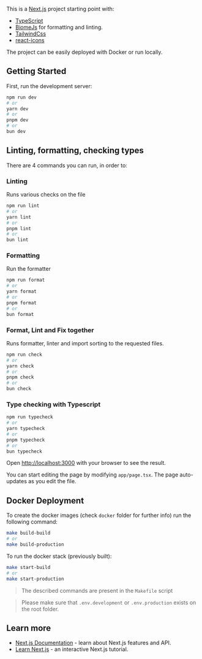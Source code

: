 This is a [Next.js](https://nextjs.org) project starting point with:
- [TypeScript](https://www.typescriptlang.org/)
- [BiomeJs](https://biomejs.dev/) for formatting and linting.
- [TailwindCss](https://tailwindcss.com/)
- [react-icons](https://react-icons.github.io/react-icons/)

The project can be easily deployed with Docker or run locally.

## Getting Started

First, run the development server:

```bash
npm run dev
# or
yarn dev
# or
pnpm dev
# or
bun dev
```

## Linting, formatting, checking types
There are 4 commands you can run, in order to:

### Linting
Runs various checks on the file
```bash
npm run lint
# or
yarn lint
# or
pnpm lint
# or
bun lint
```

### Formatting
Run the formatter
```bash
npm run format
# or
yarn format
# or
pnpm format
# or
bun format
```

### Format, Lint and Fix together
Runs formatter, linter and import sorting to the requested files.

```bash
npm run check
# or
yarn check
# or
pnpm check
# or
bun check
```

### Type checking with Typescript
```bash
npm run typecheck
# or
yarn typecheck
# or
pnpm typecheck
# or
bun typecheck
```

Open [http://localhost:3000](http://localhost:3000) with your browser to see the result.

You can start editing the page by modifying `app/page.tsx`. The page auto-updates as you edit the file.

## Docker Deployment
To create the docker images (check `docker` folder for further info) run the following command:
```bash
make build-build
# or
make build-production
```

To run the docker stack (previously built):
```bash
make start-build
# or
make start-production
```

> The described commands are present in the `Makefile` script

> Please make sure that `.env.development` or `.env.production` exists on the root folder.

## Learn more
- [Next.js Documentation](https://nextjs.org/docs) - learn about Next.js features and API.
- [Learn Next.js](https://nextjs.org/learn) - an interactive Next.js tutorial.

